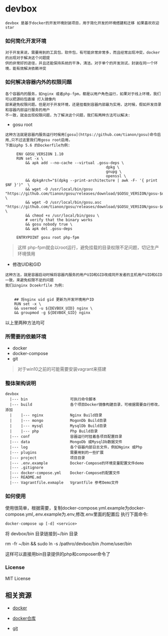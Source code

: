 devbox
======

    devbox 是基于docker的开发环境封装项目，用于简化开发的环境搭建和迁移 如果喜欢欢迎star

### 如何简化开发环境

    对于开发来说，需要用到的工具包，软件包，有可能非常非常多，而且经常出现冲突，docker的出现对于解决这个问题提
    供的非常好的途径，并且还能保持系统的干净，清洁。对于单个的开发测试，封装在同一个环境，能有效解决依赖冲突

### 如何解决容器内外的权限问题

    各个容器内的服务，如nginx 或者php-fpm，都是以用户角色运行，如果对于线上环境，我们可以把源码包直接 打入镜像内
    部来避免权限问题。但是对于开发环境，还是挂载到容器内部最为实用，这时候，假如开发目录和容器内部运行服务的用户
    不一致，就会出现权限问题，为了解决这个问题，我们有两种方法可以解决:
    
   - gosu root
   
    这种方法就是容器内服务运行时候用[gosu](https://github.com/tianon/gosu)命令启用,只不过这里我们用gosu root启用，
    下面以php 5.6 的Dockerfile为例:
   
   ```
        ENV GOSU_VERSION 1.10
        RUN set -x \
        	&& apk add --no-cache --virtual .gosu-deps \
        		                                dpkg \
        		                                gnupg \
        		                                openssl \
        	&& dpkgArch="$(dpkg --print-architecture | awk -F- '{ print $NF }')"  \
        	&& wget -O /usr/local/bin/gosu "https://github.com/tianon/gosu/releases/download/$GOSU_VERSION/gosu-$dpkgArch"  \
        	&& wget -O /usr/local/bin/gosu.asc "https://github.com/tianon/gosu/releases/download/$GOSU_VERSION/gosu-$dpkgArch.asc" \
        	&& chmod +x /usr/local/bin/gosu \
            # verify that the binary works
        	&& gosu nobody true \
        	&& apk del .gosu-deps
        
        ENTRYPOINT gosu root php-fpm
   
   ```
   > 这样 php-fpm就会以root运行，避免挂载的目录权限不足问题，切记生产环境慎用
   
   - 修改UID和GID
   
    这种方法，就是容器启动时候将容器内服务的用户UID和GID改成同开发者的主机用户UID和GID一致，来避免权限不足的问题
    我们以nginx Dcoekrfile 为例:
    

        ## 将nginx uid gid 更新为开发环境用户ID
        RUN set -x \
        && usermod -u ${DEVBOX_UID} nginx \
        && groupmod -g ${DEVBOX_GID} nginx

   
   以上里两种方法均可
    
   
###  所需要的依赖环境

- docker
- docker-compose
- git

> 对于win10之前的可能需要安装vagrant来搭建
   

### 整体架构说明

```
devbox
  |--- bin                   可执行命令脚本
  |--- build                 各个项目Docker镜像构建目录，可根据需要自行修改，添加
  |    |--- nginx            Nginx Build目录
  |    |--- mongo            MogonDb Build目录
  |    |--- mysql            MysqlDb Build目录
  |    |--- php              Php Build目录
  |--- conf                  容器运行时挂着各项目配置目录 
  |--- data                  MongoDb 或MysqlDb数据文件
  |--- log                   各个容器内部日志文件，例如Nginx 或Php
  |--- plugins               需要用到的一些扩展
  |--- project               项目目录
  |--- .env.example          Docker-Compose的环境变量配置文件demo
  |--- .gitignore            
  |--- docker-compose.yml    Docker-Compose的配置文件
  |--- README.md
  |--- Vagrantfile.exmaple   Vgrantfile 参考Demo文件

```
### 如何使用

使用很简单，根据需要，复制docker-compose.yml.example为docker-compose.yml,.env.example为.env,修改.env里面的配置后
执行下面命令:

```
docker-compose up [-d] <service>

```

将 devbox/bin 目录链接到~/bin 目录

rm -fr ~/bin && sudo ln -s /pathro/devbox/bin /home/user/bin

这样可以直接用bin目录提供的php和composer命令了

### License

MIT   License

相关资源
--------

* [docker](https://www.docker.com/)

* [docker仓库](https://hub.docker.com/explore/)

* [git](https://git-scm.com/)
